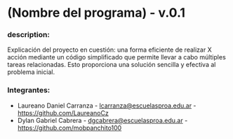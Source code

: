 # (Nombre del programa) - v.0.1
### description:
Explicación del proyecto en cuestión: una forma eficiente de realizar X acción mediante un código simplificado que permite llevar a cabo múltiples tareas relacionadas. Esto proporciona una solución sencilla y efectiva al problema inicial.

### Integrantes:
- Laureano Daniel Carranza - lcarranza@escuelasproa.edu.ar - https://github.com/LaureanoCz
- Dylan Gabriel Cabrera - dgcabrera@escuelasproa.edu.ar - https://github.com/mobpanchito100